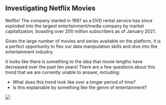 ## Investigating Netflix Movies

Netflix! The company started in 1997 as a DVD rental service has since exploded into the largest entertainment/media company by market capitalization, boasting over 200 million subscribers as of January 2021.

Given the large number of movies and series available on the platform, it is a perfect opportunity to flex our data manipulation skills and dive into the entertainment industry. 


It looks like there is something to the idea that movie lengths have decreased over the past ten years! There are a few questions about this trend that we are currently unable to answer, including:

- What does this trend look like over a longer period of time?
- Is this explainable by something like the genre of entertainment?

<p align="left">
  <a href="https://nbviewer.org/github/RdEl00/Investigating-Netflix-Movies/blob/master/notebook.ipynb" target="_blank"><img src=https://img.shields.io/badge/Jupyter-Open%20Notebook-orange?></a>
</p>

